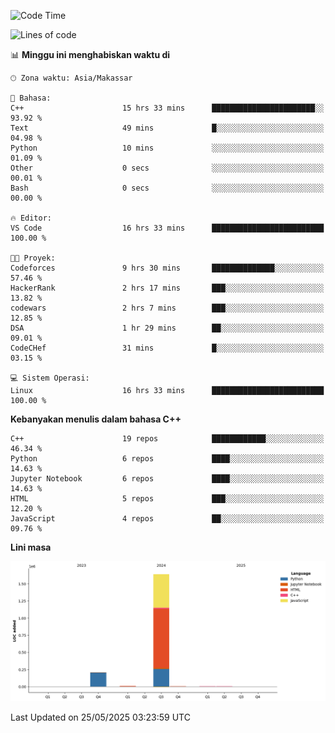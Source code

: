 <!--START_SECTION:waka-->
![Code Time](http://img.shields.io/badge/Code%20Time-232%20hrs%2041%20mins-blue)

![Lines of code](https://img.shields.io/badge/Sejak%20Hello%20World%20aku%20telah%20menulis-1.9%20million%20baris%20kode-blue)

📊 **Minggu ini menghabiskan waktu di** 

```text
🕑︎ Zona waktu: Asia/Makassar

💬 Bahasa: 
C++                      15 hrs 33 mins      ███████████████████████░░   93.92 % 
Text                     49 mins             █░░░░░░░░░░░░░░░░░░░░░░░░   04.98 % 
Python                   10 mins             ░░░░░░░░░░░░░░░░░░░░░░░░░   01.09 % 
Other                    0 secs              ░░░░░░░░░░░░░░░░░░░░░░░░░   00.01 % 
Bash                     0 secs              ░░░░░░░░░░░░░░░░░░░░░░░░░   00.00 % 

🔥 Editor: 
VS Code                  16 hrs 33 mins      █████████████████████████   100.00 % 

🐱‍💻 Proyek: 
Codeforces               9 hrs 30 mins       ██████████████░░░░░░░░░░░   57.46 % 
HackerRank               2 hrs 17 mins       ███░░░░░░░░░░░░░░░░░░░░░░   13.82 % 
codewars                 2 hrs 7 mins        ███░░░░░░░░░░░░░░░░░░░░░░   12.85 % 
DSA                      1 hr 29 mins        ██░░░░░░░░░░░░░░░░░░░░░░░   09.01 % 
CodeCHef                 31 mins             █░░░░░░░░░░░░░░░░░░░░░░░░   03.15 % 

💻 Sistem Operasi: 
Linux                    16 hrs 33 mins      █████████████████████████   100.00 % 
```

**Kebanyakan menulis dalam bahasa C++** 

```text
C++                      19 repos            ████████████░░░░░░░░░░░░░   46.34 % 
Python                   6 repos             ████░░░░░░░░░░░░░░░░░░░░░   14.63 % 
Jupyter Notebook         6 repos             ████░░░░░░░░░░░░░░░░░░░░░   14.63 % 
HTML                     5 repos             ███░░░░░░░░░░░░░░░░░░░░░░   12.20 % 
JavaScript               4 repos             ██░░░░░░░░░░░░░░░░░░░░░░░   09.76 % 
```



**Lini masa**

![Lines of Code chart](https://raw.githubusercontent.com/yusuf601/yusuf601/main/assets/bar_graph.png)


 Last Updated on 25/05/2025 03:23:59 UTC
<!--END_SECTION:waka-->
